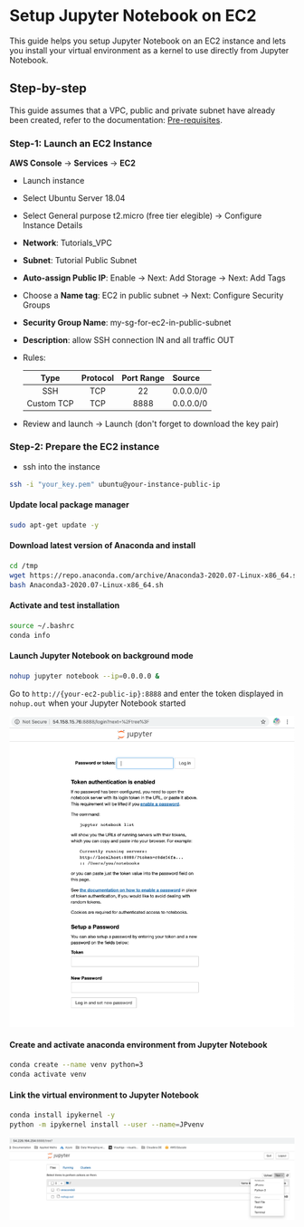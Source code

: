 # Setup Jupyter Notebook on EC2

This guide helps you setup Jupyter Notebook on an EC2 instance and lets you install your virtual environment 
as a kernel to use directly from Jupyter Notebook. 

## Step-by-step
This guide assumes that a VPC, public and private subnet have already been created, refer to the documentation: [Pre-requisites](../README.md). 

### Step-1: Launch an EC2 Instance
**AWS Console** -> **Services** -> **EC2**
* Launch instance
* Select Ubuntu Server 18.04 
* Select General purpose t2.micro (free tier elegible) -> Configure Instance Details
* **Network**: Tutorials_VPC
* **Subnet**: Tutorial Public Subnet
* **Auto-assign Public IP**: Enable -> Next: Add Storage -> Next: Add Tags
* Choose a **Name tag**: EC2 in public subnet -> Next: Configure Security Groups
* **Security Group Name**: my-sg-for-ec2-in-public-subnet
* **Description**: allow SSH connection IN and all traffic OUT 
* Rules:
  
    | Type      | Protocol | Port Range | Source    |
    | :---:     |   :---:  | :---:      | :---      |
    | SSH       | TCP      | 22         | 0.0.0.0/0 |
    | Custom TCP| TCP      | 8888       | 0.0.0.0/0 |

* Review and launch -> Launch (don't forget to download the key pair)

### Step-2: Prepare the EC2 instance
* ssh into the instance
```bash
ssh -i "your_key.pem" ubuntu@your-instance-public-ip
```

#### Update local package manager
```bash
sudo apt-get update -y
```

#### Download latest version of Anaconda and install 
```bash
cd /tmp
wget https://repo.anaconda.com/archive/Anaconda3-2020.07-Linux-x86_64.sh
bash Anaconda3-2020.07-Linux-x86_64.sh
```

#### Activate and test installation
```bash
source ~/.bashrc
conda info
```

#### Launch Jupyter Notebook on background mode
```bash
nohup jupyter notebook --ip=0.0.0.0 &
```

Go to ```http://{your-ec2-public-ip}:8888``` and  enter the token displayed in `nohup.out` when your Jupyter Notebook started

![Token](images/token.png)


#### Create and activate anaconda environment from Jupyter Notebook
```bash
conda create --name venv python=3
conda activate venv
```

#### Link the virtual environment to Jupyter Notebook
```bash
conda install ipykernel -y
python -m ipykernel install --user --name=JPvenv
```

![Jupyter venv](images/jupyter_venv.png)